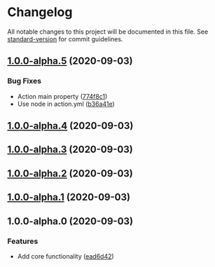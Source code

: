 # Changelog

All notable changes to this project will be documented in this file. See [standard-version](https://github.com/conventional-changelog/standard-version) for commit guidelines.

## [1.0.0-alpha.5](https://github.com/tkottke90/ghaction-record-step/compare/v1.0.0-alpha.4...v1.0.0-alpha.5) (2020-09-03)


### Bug Fixes

* Action main property ([774f8c1](https://github.com/tkottke90/ghaction-record-step/commit/774f8c1a9530ccb4ca1d1f7d13edcf304ce57b3b))
* Use node in action.yml ([b36a41e](https://github.com/tkottke90/ghaction-record-step/commit/b36a41eed6dabb45e576aeb89f41175befe8519b))

## [1.0.0-alpha.4](https://github.com/tkottke90/ghaction-record-step/compare/v1.0.0-alpha.3...v1.0.0-alpha.4) (2020-09-03)

## [1.0.0-alpha.3](https://github.com/tkottke90/ghaction-record-step/compare/v1.0.0-alpha.2...v1.0.0-alpha.3) (2020-09-03)

## [1.0.0-alpha.2](https://github.com/tkottke90/ghaction-record-step/compare/v1.0.0-alpha.1...v1.0.0-alpha.2) (2020-09-03)

## [1.0.0-alpha.1](https://github.com/tkottke90/ghaction-record-step/compare/v1.0.0-alpha.0...v1.0.0-alpha.1) (2020-09-03)

## 1.0.0-alpha.0 (2020-09-03)


### Features

* Add core functionality ([ead6d42](https://github.com/tkottke90/ghaction-record-step/commit/ead6d42be34911e3f12d813fce03e73b981806f3))
